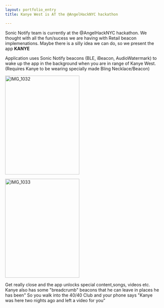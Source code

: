 ```yaml
---
layout: portfolio_entry
title: Kanye West is AT the @AngelHackNYC hackathon

---
```


Sonic Notify team is currently at the @AngelHackNYC hackathon. We thought with all the fun/sucess we are having with Retail beacon implemenations. Maybe there is a silly idea we can do, so we present the app **KANYE**

Application uses Sonic Notify beacons (BLE, iBeacon, AudioWatermark) to wake up the app in the background when you are in range of Kanye West. (Requires Kanye to be wearing specially made Bling Necklace/Beacon)

<a href="http://www.flickr.com/photos/sonicnotify/11155604666/" title="IMG_1032 by SN LABS, on Flickr"><img src="http://farm4.staticflickr.com/3724/11155604666_52e091e9d7_n.jpg" width="240" height="320" alt="IMG_1032"></a>

<a href="http://www.flickr.com/photos/sonicnotify/11155632194/" title="IMG_1033 by SN LABS, on Flickr"><img src="http://farm3.staticflickr.com/2822/11155632194_6009241e85_n.jpg" width="240" height="320" alt="IMG_1033"></a>

Get really close and the app unlocks special content,songs, videos etc. Kanye also has some "breadcrumb" beacons that he can leave in places he has been" So you walk into the 40/40 Club and your phone says "Kanye was here two nights ago and left a video for you"
